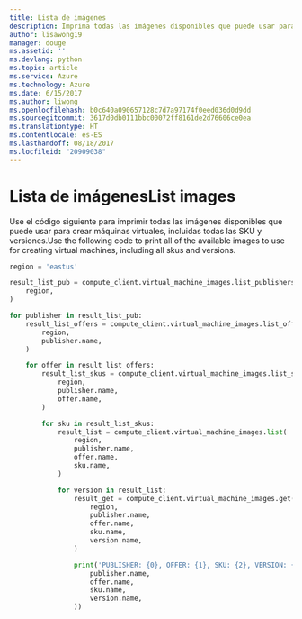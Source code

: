 ```yaml
---
title: Lista de imágenes
description: Imprima todas las imágenes disponibles que puede usar para crear máquinas virtuales.
author: lisawong19
manager: douge
ms.assetid: ''
ms.devlang: python
ms.topic: article
ms.service: Azure
ms.technology: Azure
ms.date: 6/15/2017
ms.author: liwong
ms.openlocfilehash: b0c640a090657128c7d7a97174f0eed036d0d9dd
ms.sourcegitcommit: 3617d0db0111bbc00072ff8161de2d76606ce0ea
ms.translationtype: HT
ms.contentlocale: es-ES
ms.lasthandoff: 08/18/2017
ms.locfileid: "20909038"
---
```

# <a name="list-images"></a><span data-ttu-id="15aed-103">Lista de imágenes</span><span class="sxs-lookup"><span data-stu-id="15aed-103">List images</span></span>

<span data-ttu-id="15aed-104">Use el código siguiente para imprimir todas las imágenes disponibles que puede usar para crear máquinas virtuales, incluidas todas las SKU y versiones.</span><span class="sxs-lookup"><span data-stu-id="15aed-104">Use the following code to print all of the available images to use for creating virtual machines, including all skus and versions.</span></span>

```python
region = 'eastus'

result_list_pub = compute_client.virtual_machine_images.list_publishers(
    region,
)

for publisher in result_list_pub:
    result_list_offers = compute_client.virtual_machine_images.list_offers(
        region,
        publisher.name,
    )

    for offer in result_list_offers:
        result_list_skus = compute_client.virtual_machine_images.list_skus(
            region,
            publisher.name,
            offer.name,
        )

        for sku in result_list_skus:
            result_list = compute_client.virtual_machine_images.list(
                region,
                publisher.name,
                offer.name,
                sku.name,
            )

            for version in result_list:
                result_get = compute_client.virtual_machine_images.get(
                    region,
                    publisher.name,
                    offer.name,
                    sku.name,
                    version.name,
                )

                print('PUBLISHER: {0}, OFFER: {1}, SKU: {2}, VERSION: {3}'.format(
                    publisher.name,
                    offer.name,
                    sku.name,
                    version.name,
                ))
```
